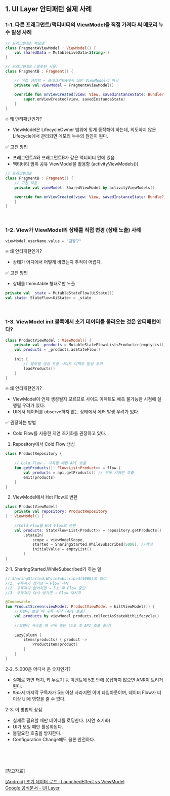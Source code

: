 ## 1. UI Layer 안티패턴 실제 사례


### 1-1. 다른 프래그먼트/액티비티의 ViewModel을 직접 가져다 써 메모리 누수 발생 사례


```kotlin
// 프래그먼트A 뷰모델
class FragmentAViewModel : ViewModel() {
    val sharedData = MutableLiveData<String>()
}
```

```kotlin
// 프래그먼트B (잘못된 사용)
class FragmentB : Fragment() {

    // 직접 생성함 → 프래그먼트A에서 쓰던 ViewModel이 아님
    private val viewModel = FragmentAViewModel()

    override fun onViewCreated(view: View, savedInstanceState: Bundle?) {
        super.onViewCreated(view, savedInstanceState)
    }
}

```
🔥 왜 안티패턴인가?

- ViewModel은 LifecycleOwner 범위에 맞게 동작해야 하는데, 의도하지 않은 Lifecycle에서 관리되면 메모리 누수의 원인이 된다.


✅ 고친 방법
- 프래그먼트A와 프래그먼트B가 같은 액티비티 안에 있음
- 액티비티 범위 공유 ViewModel을 활용함 (activityViewModels())
```kotlin
// 프래그먼트B
class FragmentB : Fragment() {
    // 고친 부분
    private val viewModel: SharedViewModel by activityViewModels()

    override fun onViewCreated(view: View, savedInstanceState: Bundle?) {
    }
}

```

<br>

### 1-2. View가 ViewModel의 상태를 직접 변경 (상태 노출) 사례


```kotlin
viewModel.userName.value = "김짱구"
```
🔥 왜 안티패턴인가?

- 상태가 어디에서 어떻게 바꼈는지 추적이 어렵다.

  
✅ 고친 방법
- 상태를 Immutable 형태로만 노출
```kotlin
private val _state = MutableStateFlow(UiState())
val state: StateFlow<UiState> = _state
```

<br>

### 1-3. ViewModel init 블록에서 초기 데이터를 불러오는 것은 안티패턴이다?

```kotlin
class ProductViewModel : ViewModel() {
    private val _products = MutableStateFlow<List<Product>>(emptyList())
    val products = _products.asStateFlow()
    
    init {
        // 뷰모델 생성 도중 사이드 이펙트 발생 우려
        loadProducts()
    }
}
```
🔥 왜 안티패턴인가?

- ViewModel이 언제 생성될지 모르므로 사이드 이펙트도 예측 불가능한 시점에 실행될 우려가 있다.
- UI에서 데이터를 observe하지 않는 상태에서 에러 발생 우려가 있다.


✅ 권장하는 방법
- Cold Flow를 사용한 지연 초기화를 권장하고 있다.
1. Repository에서 Cold Flow 생성
```kotlin
class ProductRepository {
    
    // Cold Flow - 구독할 때만 API 호출
    fun getProducts(): Flow<List<Product>> = flow {
        val products = api.getProducts() // 구독 시에만 호출
        emit(products)
    }
}
```

2. ViewModel에서 Hot Flow로 변환
```kotlin
class ProductViewModel(
    private val repository: ProductRepository
) : ViewModel() {
    
    //Cold Flow를 Hot Flow로 변환
    val products: StateFlow<List<Product>> = repository.getProducts()
        .stateIn(
            scope = viewModelScope,
            started = SharingStarted.WhileSubscribed(5000), //핵심
            initialValue = emptyList()
        )
}
```

2-1. SharingStarted.WhileSubscribed가 하는 일
```kotlin
// SharingStarted.WhileSubscribed(5000)의 의미
//1. 구독자가 생기면 → Flow 시작
//2. 구독자가 없어지면 → 5초 후 Flow 중단
//3. 구독자가 다시 생기면 → Flow 재시작

@Composable
fun ProductScreen(viewModel: ProductViewModel = hiltViewModel()) {
    //화면이 보일 때 구독 시작 (API 호출)
    val products by viewModel.products.collectAsStateWithLifecycle()
    
    //화면이 사라질 때 구독 중단 (5초 후 API 호출 중단)
    
    LazyColumn {
        items(products) { product ->
            ProductItem(product)
        }
    }
}
```


2-2. 5_000은 어디서 온 숫자인가?

- 실제로 화면 터치, 키 누르기 등 이벤트에 5초 안에 응답하지 않으면 ANR이 트리거 된다.
- 따라서 마지막 구독자가 5초 이상 사라지면 이미 타임아웃이며, 데이터 Flow가 더이상 UI에 영향을 줄 수 없다.


2-3. 이 방법의 장점

- 실제로 필요할 때만 데이터를 로딩한다. (지연 초기화)
- UI가 보일 때만 활성화된다.
- 불필요한 호출을 방지한다.
- Configuration Change에도 물론 안전하다.


<br>
<br>
<br>


[참고자료] <br>

[[Android] 초기 데이터 로드 : LaunchedEffect vs ViewModel](https://onlyfor-me-blog.tistory.com/1095) <br>
[Google 공식문서 - UI Layer](https://developer.android.com/topic/architecture/ui-layer?hl=ko)

